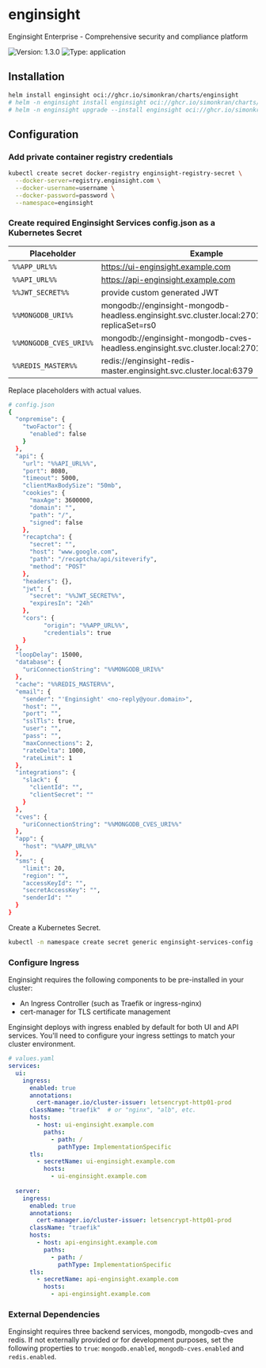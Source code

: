 # enginsight

Enginsight Enterprise - Comprehensive security and compliance platform

![Version: 1.3.0](https://img.shields.io/badge/Version-1.3.0-informational?style=flat-square) ![Type: application](https://img.shields.io/badge/Type-application-informational?style=flat-square)

## Installation

```bash
helm install enginsight oci://ghcr.io/simonkran/charts/enginsight
# helm -n enginsight install enginsight oci://ghcr.io/simonkran/charts/enginsight --create-namespace
# helm -n enginsight upgrade --install enginsight oci://ghcr.io/simonkran/charts/enginsight -f values.yaml
```

## Configuration

### Add private container registry credentials
```bash
kubectl create secret docker-registry enginsight-registry-secret \
  --docker-server=registry.enginsight.com \
  --docker-username=username \
  --docker-password=password \
  --namespace=enginsight
```

### Create required Enginsight Services config.json as a Kubernetes Secret

| Placeholder | Example |
|-------------|--------------|
| `%%APP_URL%%` | https://ui-enginsight.example.com |
| `%%API_URL%%` | https://api-enginsight.example.com |
| `%%JWT_SECRET%%` | provide custom generated JWT |
| `%%MONGODB_URI%%` | mongodb://enginsight-mongodb-headless.enginsight.svc.cluster.local:27017/enginsight?replicaSet=rs0 |
| `%%MONGODB_CVES_URI%%` | mongodb://enginsight-mongodb-cves-headless.enginsight.svc.cluster.local:27017/cves |
| `%%REDIS_MASTER%%` | redis://enginsight-redis-master.enginsight.svc.cluster.local:6379 |

Replace placeholders with actual values.

```bash
# config.json
{
  "onpremise": {
    "twoFactor": {
      "enabled": false
    }
  },
  "api": {
    "url": "%%API_URL%%",
    "port": 8080,
    "timeout": 5000,
    "clientMaxBodySize": "50mb",
    "cookies": {
      "maxAge": 3600000,
      "domain": "",
      "path": "/",
      "signed": false
    },
    "recaptcha": {
      "secret": "",
      "host": "www.google.com",
      "path": "/recaptcha/api/siteverify",
      "method": "POST"
    },
    "headers": {},
    "jwt": {
      "secret": "%%JWT_SECRET%%",
      "expiresIn": "24h"
    },
    "cors": {
          "origin": "%%APP_URL%%",
          "credentials": true
    }
  },
  "loopDelay": 15000,
  "database": {
    "uriConnectionString": "%%MONGODB_URI%%"
  },
  "cache": "%%REDIS_MASTER%%",
  "email": {
    "sender": "'Enginsight' <no-reply@your.domain>",
    "host": "",
    "port": "",
    "sslTls": true,
    "user": "",
    "pass": "",
    "maxConnections": 2,
    "rateDelta": 1000,
    "rateLimit": 1
  },
  "integrations": {
    "slack": {
      "clientId": "",
      "clientSecret": ""
    }
  },
  "cves": {
    "uriConnectionString": "%%MONGODB_CVES_URI%%"
  },
  "app": {
    "host": "%%APP_URL%%"
  },
  "sms": {
    "limit": 20,
    "region": "",
    "accessKeyId": "",
    "secretAccessKey": "",
    "senderId": ""
  }
}
```

Create a Kubernetes Secret.
```bash
kubectl -n namespace create secret generic enginsight-services-config --from-file=config.json
```

### Configure Ingress

Enginsight requires the following components to be pre-installed in your cluster:

- An Ingress Controller (such as Traefik or ingress-nginx)
- cert-manager for TLS certificate management

Enginsight deploys with ingress enabled by default for both UI and API services. You'll need to configure your ingress settings to match your cluster environment.

```yaml
# values.yaml
services:
  ui:
    ingress:
      enabled: true
      annotations:
        cert-manager.io/cluster-issuer: letsencrypt-http01-prod
      className: "traefik"  # or "nginx", "alb", etc.
      hosts:
        - host: ui-enginsight.example.com
          paths:
            - path: /
              pathType: ImplementationSpecific
      tls:
        - secretName: ui-enginsight.example.com
          hosts:
            - ui-enginsight.example.com
 
  server:
    ingress:
      enabled: true
      annotations:
        cert-manager.io/cluster-issuer: letsencrypt-http01-prod
      className: "traefik"
      hosts:
        - host: api-enginsight.example.com
          paths:
            - path: /
              pathType: ImplementationSpecific
      tls:
        - secretName: api-enginsight.example.com
          hosts:
            - api-enginsight.example.com
```

### External Dependencies
Enginsight requires three backend services, mongodb, mongodb-cves and redis. If not externally provided or for development purposes, set the following properties to `true`: `mongodb.enabled`, `mongodb-cves.enabled` and `redis.enabled`.
